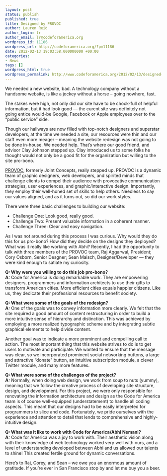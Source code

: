 ```yaml
---
layout: post
status: publish
published: true
title: Designed by PROVOC
author: Lauren Reid
author_login: lr
author_email: lr@codeforamerica.org
wordpress_id: 11186
wordpress_url: http://codeforamerica.org/?p=11186
date: 2012-02-13 19:03:58.000000000 +00:00
categories:
- News
tags: []
wordpress_html: true
wordpress_permalink: http://www.codeforamerica.org/2012/02/13/designed-by-provoc/
---
```


<p>We needed a new website, bad. A technology company without a handsome website, is like a jockey without a horse – going nowhere, fast.</p>
<p>The stakes were high, not only did our site have to be chock-full of helpful information, but it had look good — the curent site was definitely not going entice would-be Google, Facebook or Apple employees over to the “public service” side.</p>
<p>Though our hallways are now filled with top-notch designers and superstar developers, at the time we needed a site, our resources were thin and our staff even more meager – meaning the website redesign was not going to be done in-house. We needed help. That’s where our good friend, and advisor Clay Johnson stepped up. Clay introduced us to some folks he thought would not only be a good fit for the organization but willing to the site pro-bono.</p>
<p><a href="http://www.provoc.me/" target="_blank">PROVOC</a>, formerly Joint Concepts, really stepped up. PROVOC is a dynamic team of graphic designers, web developers, and spirited minds that challenge clients to compel their audience with provocative communication strategies, user experiences, and graphic/interactive design. Importantly, they employ their well-honed set of skills to help others. Needless to say our values aligned, and as it turns out, so did our work styles.</p>
<p>There were three basic challenges to building our website:</p>
<ul>
<li>Challenge One: Look good, really good.</li>
<li>Challenge Two: Present valuable information in a coherent manner.</li>
<li>Challenge Three: Clear and easy navigation.</li>
</ul>
<p>As I was not around during this process I was curious. Why would they do this for us pro-bono? How did they decide on the designs they deployed? What was it really like working with Abhi? Recently, I had the opportunity to talk with three members of the PROVOC team, Raj Aggarwal, President; Cory Osborn, Senior Desgner; Sean Maisch, Designer/Developer — they were kind enough to satiate my curiosity.</p>
<p><strong>Q: Why were you willing to do this job pro-bono?</strong><br/>
<strong>A:</strong> Code for America is doing remarkable work. They are empowering designers, programmers and information architects to use their gifts to transform American cities. More efficient cities equals happier citizens. Like us, they dedicate their professional resources to benefit society.</p>
<p><strong>Q: What were some of the goals of the redesign?</strong><br/>
<strong>A:</strong> One of the goals was to convey information more clearly. We felt that the site required a good amount of content restructuring in order to build a more intuitive sense of hierarchy and distinction. This was achieved by employing a more realized typographic scheme and by integrating subtle graphical elements to help divide content.</p>
<p>Another goal was to indicate a more prominent and compelling call to action. The most important thing that this website strives to do is to get users to motivate and participate. We wanted to ensure that the message was clear, so we incorporated prominent social networking buttons, a large and attractive “donate” button, an intuitive subscription module, a clever Twitter module, and many more features.</p>
<p><strong>Q: What were some of the challenges of the project?</strong><br/>
<strong>A:</strong> Normally, when doing web design, we work from soup to nuts (yummy), meaning that we follow the creative process of developing site structure, design, and development. For this project, we were only responsible for renovating the information architecture and design as the Code for America team is of course well-equipped (understatement) to handle all coding aspects. This meant that our designs had to be easily interpreted for programmers to slice and code. Fortunately, we pride ourselves with the experience and attention to detail that lends to comprehensive and highly-intuitive design.</p>
<p><strong>Q: What was it like to work with Code for America/Abhi Nemani?</strong><br/>
<strong>A:</strong> Code for America was a joy to work with. Their aesthetic vision along with their knowledge of web technology worked very well with ours, and a level of understanding developed between Abhi and us allowed our talents to shine! This created fertile ground for dynamic conversations.</p>
<p>Here’s to Raj, Corey, and Sean – we owe you an enormous amount of gratitude. If you’re ever in San Francisco stop by and let me buy you a beer.</p>
